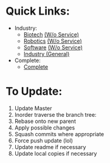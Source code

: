 # Quick Links:
- Industry:
	* <a href="https://github.com/haniawni/resume/raw/biotech/multipage/cv_7.pdf">Biotech</a> <a href="https://github.com/haniawni/resume/raw/biotechNoService/multipage/cv_7.pdf">(W/o Service)</a>
	* <a href="https://github.com/haniawni/resume/raw/robotics/multipage/cv_7.pdf">Robotics</a> <a href="https://github.com/haniawni/resume/raw/roboticsNoService/multipage/cv_7.pdf">(W/o Service)</a>
	* <a href="https://github.com/haniawni/resume/raw/software/multipage/cv_7.pdf">Software</a> <a href="https://github.com/haniawni/resume/raw/softwareNoService/multipage/cv_7.pdf">(W/o Service)</a>
	* <a href="https://github.com/haniawni/resume/raw/profesh/multipage/cv_7.pdf">Industry (General)</a>
- Complete:
	* <a href="https://github.com/haniawni/resume/raw/master/multipage/cv_7.pdf">Complete</a>
	
# To Update:
1. Update Master
2. Inorder traverse the branch tree:
  1. Rebase onto new parent
  2. Apply possible changes
  3. Squash commits where appropriate
  4. Force push update (lol)
3. Update readme if necessary
4. Update local copies if necessary

